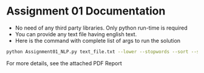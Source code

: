 # Assignment 01 Documentation

- No need of any third party libraries. Only python run-time is required
- You can provide any text file having english text.
- Here is the command with complete list of args to run the solution
```bash
python Assignment01_NLP.py text_file.txt --lower --stopwords --sort --stem --summary
```
For more details, see the attached PDF Report